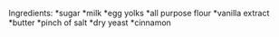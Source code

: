  Ingredients:
    *sugar
    *milk
    *egg yolks
    *all purpose flour
    *vanilla extract
    *butter
    *pinch of salt
    *dry yeast
    *cinnamon

